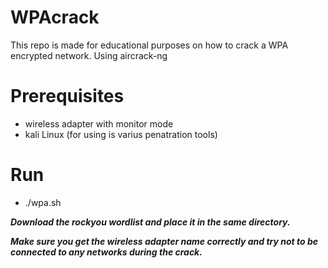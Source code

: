 # WPAcrack
This repo is made for educational purposes on how to crack a WPA encrypted network.
Using aircrack-ng

# Prerequisites
- wireless adapter with monitor mode
- kali Linux (for using is varius penatration tools)

# Run
- ./wpa.sh

***Download the rockyou wordlist and place it in the same directory.***

***Make sure you get the wireless adapter name correctly and try not to be connected to any networks during the crack.***
